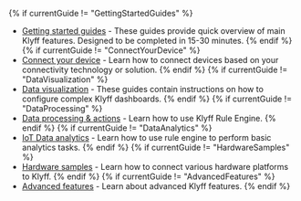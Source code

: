 {% if currentGuide != "GettingStartedGuides" %}
- [Getting started guides](/docs/{{docsPrefix}}guides/#AnchorIDGettingStartedGuides) - These guides provide quick overview of main Klyff features. Designed to be completed in 15-30 minutes.
{% endif %}
{% if currentGuide != "ConnectYourDevice" %}
- [Connect your device](/docs/{{docsPrefix}}guides/#AnchorIDConnectYourDevice) - Learn how to connect devices based on your connectivity technology or solution.
{% endif %}
{% if currentGuide != "DataVisualization" %}
- [Data visualization](/docs/{{docsPrefix}}guides/#AnchorIDDataVisualization) - These guides contain instructions on how to configure complex Klyff dashboards.
{% endif %}
{% if currentGuide != "DataProcessing" %}
- [Data processing & actions](/docs/{{docsPrefix}}guides/#AnchorIDDataProcessing) - Learn how to use Klyff Rule Engine.
{% endif %}
{% if currentGuide != "DataAnalytics" %}
- [IoT Data analytics](/docs/{{docsPrefix}}guides/#AnchorIDDataAnalytics) - Learn how to use rule engine to perform basic analytics tasks.
{% endif %}
{% if currentGuide != "HardwareSamples" %}
- [Hardware samples](/docs/{{docsPrefix}}guides/#AnchorIDHardwareSamples) - Learn how to connect various hardware platforms to Klyff.
{% endif %}
{% if currentGuide != "AdvancedFeatures" %}
- [Advanced features](/docs/{{docsPrefix}}guides/#AnchorIDAdvancedFeatures) - Learn about advanced Klyff features.
{% endif %}

<br>
